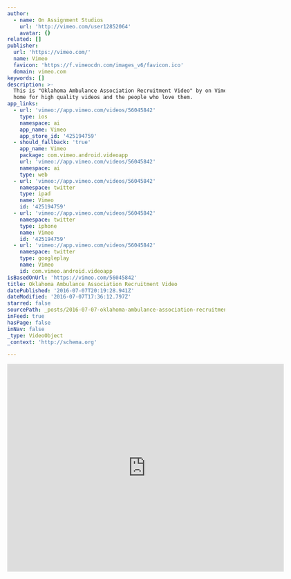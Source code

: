 ```yaml
---
author:
  - name: On Assignment Studios
    url: 'http://vimeo.com/user12852064'
    avatar: {}
related: []
publisher:
  url: 'https://vimeo.com/'
  name: Vimeo
  favicon: 'https://f.vimeocdn.com/images_v6/favicon.ico'
  domain: vimeo.com
keywords: []
description: >-
  This is "Oklahoma Ambulance Association Recruitment Video" by on Vimeo, the
  home for high quality videos and the people who love them.
app_links:
  - url: 'vimeo://app.vimeo.com/videos/56045842'
    type: ios
    namespace: ai
    app_name: Vimeo
    app_store_id: '425194759'
  - should_fallback: 'true'
    app_name: Vimeo
    package: com.vimeo.android.videoapp
    url: 'vimeo://app.vimeo.com/videos/56045842'
    namespace: ai
    type: web
  - url: 'vimeo://app.vimeo.com/videos/56045842'
    namespace: twitter
    type: ipad
    name: Vimeo
    id: '425194759'
  - url: 'vimeo://app.vimeo.com/videos/56045842'
    namespace: twitter
    type: iphone
    name: Vimeo
    id: '425194759'
  - url: 'vimeo://app.vimeo.com/videos/56045842'
    namespace: twitter
    type: googleplay
    name: Vimeo
    id: com.vimeo.android.videoapp
isBasedOnUrl: 'https://vimeo.com/56045842'
title: Oklahoma Ambulance Association Recruitment Video
datePublished: '2016-07-07T20:19:28.941Z'
dateModified: '2016-07-07T17:36:12.797Z'
starred: false
sourcePath: _posts/2016-07-07-oklahoma-ambulance-association-recruitment-video.md
inFeed: true
hasPage: false
inNav: false
_type: VideoObject
_context: 'http://schema.org'

---
```

<iframe src="https://cdn.embedly.com/widgets/media.html?src=https%3A%2F%2Fplayer.vimeo.com%2Fvideo%2F56045842&amp;url=https%3A%2F%2Fvimeo.com%2F56045842&amp;image=http%3A%2F%2Fi.vimeocdn.com%2Fvideo%2F388094703_640.jpg&amp;key=b7d04c9b404c499eba89ee7072e1c4f7&amp;type=text%2Fhtml&amp;schema=vimeo" width="640" height="480" scrolling="no" frameborder="0" allowfullscreen="" style=""></iframe>